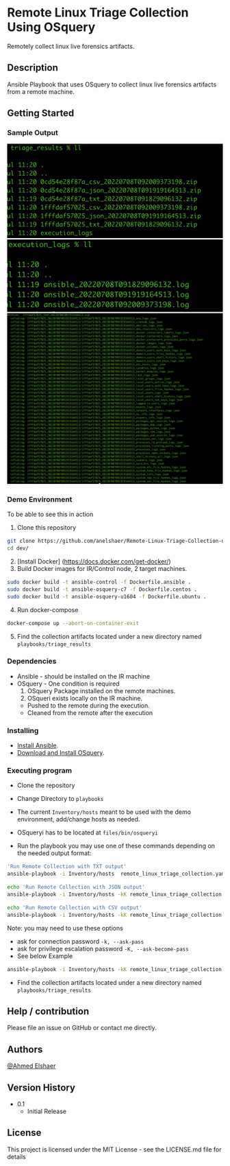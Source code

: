# Remote Linux Triage Collection Using OSquery

Remotely collect linux live forensics artifacts.

## Description

Ansible Playbook that uses OSquery to collect linux live forensics artifacts from a remote machine.

## Getting Started
### Sample Output
![Single File per machine - zipped TXT/CSV/JSON output](https://github.com/anelshaer/Remote-Linux-Triage-Collection-using-OSquery/blob/main/screenshots/zipped_mutiple_machines_triage_results.png?raw=true)
![Complete Execution Logs](https://github.com/anelshaer/Remote-Linux-Triage-Collection-using-OSquery/blob/main/screenshots/execution_logs.png?raw=true)
![Listing of all results returned from a sample machine](https://github.com/anelshaer/Remote-Linux-Triage-Collection-using-OSquery/blob/main/screenshots/unzipped_single_machine_triage_results.png?raw=true)

### Demo Environment

To be able to see this in action

1. Clone this repository
```bash
git clone https://github.com/anelshaer/Remote-Linux-Triage-Collection-using-OSquery.git
cd dev/
```
2. [Install Docker] (https://docs.docker.com/get-docker/)
3. Build Docker images for IR/Control node, 2 target machines.
```bash
sudo docker build -t ansible-control -f Dockerfile.ansible .
sudo docker build -t ansible-osquery-c7 -f Dockerfile.centos .
sudo docker build -t ansible-osquery-u1604 -f Dockerfile.ubuntu .
```
4. Run docker-compose 
```bash
docker-compose up --abort-on-container-exit
```

5. Find the collection artifacts located under a new directory named `playbooks/triage_results`
### Dependencies

* Ansible - should be installed on the IR machine
* OSquery - One condition is required
  1. OSquery Package installed on the remote machines.
  2. OSqueri exists locally on the IR machine.
    * Pushed to the remote during the execution.
    * Cleaned from the remote after the execution

### Installing

* [Install Ansible](https://docs.ansible.com/ansible/latest/installation_guide/intro_installation.html).
* [Download and Install OSquery](https://osquery.io/downloads/official/5.3.0).

### Executing program

* Clone the repository
* Change Directory to `playbooks`
* The current `Inventory/hosts` meant to be used with the demo environment, add/change hosts as needed.
* OSqueryi has to be located at `files/bin/osqueryi`

* Run the playbook you may use one of these commands depending on the needed output format:
```bash
'Run Remote Collection with TXT output'
ansible-playbook -i Inventory/hosts  remote_linux_triage_collection.yaml
```

```bash
echo 'Run Remote Collection with JSON output'
ansible-playbook -i Inventory/hosts -kK remote_linux_triage_collection.yaml --extra-vars '{"json_logs": true}'
```

```bash
echo 'Run Remote Collection with CSV output'
ansible-playbook -i Inventory/hosts -kK remote_linux_triage_collection.yaml --extra-vars '{"csv_logs": true}'
```

Note: you may need to use these options
- ask for connection password `-k, --ask-pass` 
- ask for privilege escalation password `-K, --ask-become-pass`
- See below Example

```bash
ansible-playbook -i Inventory/hosts -kK remote_linux_triage_collection.yaml
```
* Find the collection artifacts located under a new directory named `playbooks/triage_results`

## Help / contribution

Please file an issue on GitHub or contact me directly.

## Authors

[@Ahmed Elshaer](https://www.linkedin.com/in/anelshaer)

## Version History

* 0.1
    * Initial Release

## License

This project is licensed under the MIT License - see the LICENSE.md file for details

